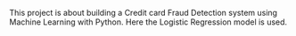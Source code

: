 This project is about building a Credit card Fraud Detection system using Machine Learning with Python. Here the Logistic Regression model is used.
